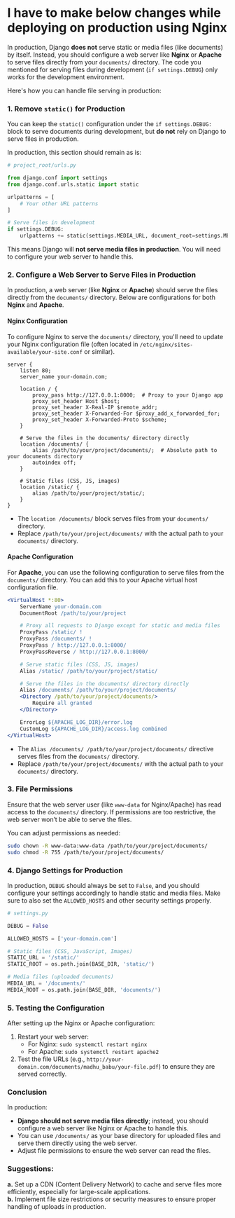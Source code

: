 # I have to make below changes while deploying on production using Nginx
In production, Django **does not** serve static or media files (like documents) by itself. Instead, you should configure a web server like **Nginx** or **Apache** to serve files directly from your `documents/` directory. The code you mentioned for serving files during development (`if settings.DEBUG`) only works for the development environment.

Here's how you can handle file serving in production:

### 1. **Remove `static()` for Production**
You can keep the `static()` configuration under the `if settings.DEBUG:` block to serve documents during development, but **do not** rely on Django to serve files in production.

In production, this section should remain as is:

```python
# project_root/urls.py

from django.conf import settings
from django.conf.urls.static import static

urlpatterns = [
    # Your other URL patterns
]

# Serve files in development
if settings.DEBUG:
    urlpatterns += static(settings.MEDIA_URL, document_root=settings.MEDIA_ROOT)
```

This means Django will **not serve media files in production**. You will need to configure your web server to handle this.

### 2. **Configure a Web Server to Serve Files in Production**

In production, a web server (like **Nginx** or **Apache**) should serve the files directly from the `documents/` directory. Below are configurations for both **Nginx** and **Apache**.

#### Nginx Configuration

To configure Nginx to serve the `documents/` directory, you'll need to update your Nginx configuration file (often located in `/etc/nginx/sites-available/your-site.conf` or similar).

```nginx
server {
    listen 80;
    server_name your-domain.com;

    location / {
        proxy_pass http://127.0.0.1:8000;  # Proxy to your Django app
        proxy_set_header Host $host;
        proxy_set_header X-Real-IP $remote_addr;
        proxy_set_header X-Forwarded-For $proxy_add_x_forwarded_for;
        proxy_set_header X-Forwarded-Proto $scheme;
    }

    # Serve the files in the documents/ directory directly
    location /documents/ {
        alias /path/to/your/project/documents/;  # Absolute path to your documents directory
        autoindex off;
    }

    # Static files (CSS, JS, images)
    location /static/ {
        alias /path/to/your/project/static/;
    }
}
```

- The `location /documents/` block serves files from your `documents/` directory.
- Replace `/path/to/your/project/documents/` with the actual path to your `documents/` directory.

#### Apache Configuration

For **Apache**, you can use the following configuration to serve files from the `documents/` directory. You can add this to your Apache virtual host configuration file.

```apache
<VirtualHost *:80>
    ServerName your-domain.com
    DocumentRoot /path/to/your/project

    # Proxy all requests to Django except for static and media files
    ProxyPass /static/ !
    ProxyPass /documents/ !
    ProxyPass / http://127.0.0.1:8000/
    ProxyPassReverse / http://127.0.0.1:8000/

    # Serve static files (CSS, JS, images)
    Alias /static/ /path/to/your/project/static/

    # Serve the files in the documents/ directory directly
    Alias /documents/ /path/to/your/project/documents/
    <Directory /path/to/your/project/documents/>
        Require all granted
    </Directory>

    ErrorLog ${APACHE_LOG_DIR}/error.log
    CustomLog ${APACHE_LOG_DIR}/access.log combined
</VirtualHost>
```

- The `Alias /documents/ /path/to/your/project/documents/` directive serves files from the `documents/` directory.
- Replace `/path/to/your/project/documents/` with the actual path to your `documents/` directory.

### 3. **File Permissions**

Ensure that the web server user (like `www-data` for Nginx/Apache) has read access to the `documents/` directory. If permissions are too restrictive, the web server won’t be able to serve the files.

You can adjust permissions as needed:

```bash
sudo chown -R www-data:www-data /path/to/your/project/documents/
sudo chmod -R 755 /path/to/your/project/documents/
```

### 4. **Django Settings for Production**

In production, `DEBUG` should always be set to `False`, and you should configure your settings accordingly to handle static and media files. Make sure to also set the `ALLOWED_HOSTS` and other security settings properly.

```python
# settings.py

DEBUG = False

ALLOWED_HOSTS = ['your-domain.com']

# Static files (CSS, JavaScript, Images)
STATIC_URL = '/static/'
STATIC_ROOT = os.path.join(BASE_DIR, 'static/')

# Media files (uploaded documents)
MEDIA_URL = '/documents/'
MEDIA_ROOT = os.path.join(BASE_DIR, 'documents/')
```

### 5. **Testing the Configuration**

After setting up the Nginx or Apache configuration:
1. Restart your web server:
   - For Nginx: `sudo systemctl restart nginx`
   - For Apache: `sudo systemctl restart apache2`
2. Test the file URLs (e.g., `http://your-domain.com/documents/madhu_babu/your-file.pdf`) to ensure they are served correctly.

### Conclusion

In production:
- **Django should not serve media files directly**; instead, you should configure a web server like Nginx or Apache to handle this.
- You can use `/documents/` as your base directory for uploaded files and serve them directly using the web server.
- Adjust file permissions to ensure the web server can read the files.

### Suggestions:
**a.** Set up a CDN (Content Delivery Network) to cache and serve files more efficiently, especially for large-scale applications.  
**b.** Implement file size restrictions or security measures to ensure proper handling of uploads in production.